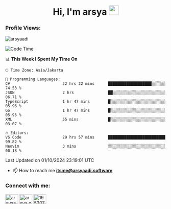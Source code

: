 <h1 align="center">Hi, I'm arsya 
  <img src="https://media.giphy.com/media/hvRJCLFzcasrR4ia7z/giphy.gif" width="30px"/>
</h1>

<p align="left"> <h3>Profile Views:</h3> <img src="https://komarev.com/ghpvc/?username=arsyaadi&label=Profile%20views&color=0e75b6&style=flat" alt="arsyaadi" /> </p>

<!--START_SECTION:waka-->
![Code Time](http://img.shields.io/badge/Code%20Time-3%2C289%20hrs%2040%20mins-blue)

📊 **This Week I Spent My Time On** 

```text
🕑︎ Time Zone: Asia/Jakarta

💬 Programming Languages: 
C#                       22 hrs 22 mins      ███████████████████░░░░░░   74.53 % 
JSON                     2 hrs               ██░░░░░░░░░░░░░░░░░░░░░░░   06.71 % 
TypeScript               1 hr 47 mins        █░░░░░░░░░░░░░░░░░░░░░░░░   05.96 % 
Go                       1 hr 47 mins        █░░░░░░░░░░░░░░░░░░░░░░░░   05.95 % 
XML                      55 mins             █░░░░░░░░░░░░░░░░░░░░░░░░   03.07 % 

🔥 Editors: 
VS Code                  29 hrs 57 mins      █████████████████████████   99.82 % 
Neovim                   3 mins              ░░░░░░░░░░░░░░░░░░░░░░░░░   00.18 % 
```


 Last Updated on 01/10/2024 23:19:01 UTC
<!--END_SECTION:waka-->

- 📫 How to reach me **itsme@arsyaadi.software**


<h3 align="left">Connect with me:</h3>
<p align="left">
<a href="https://linkedin.com/in/arsyaadi" target="blank"><img align="center" src="https://raw.githubusercontent.com/rahuldkjain/github-profile-readme-generator/master/src/images/icons/Social/linked-in-alt.svg" alt="arsyaadi" height="30" width="40" /></a>
<a href="https://fb.com/arsya.xkz" target="blank"><img align="center" src="https://raw.githubusercontent.com/rahuldkjain/github-profile-readme-generator/master/src/images/icons/Social/facebook.svg" alt="arsya.xkz" height="30" width="40" /></a>
<a href="https://stackoverflow.com/users/19520749" target="blank"><img align="center" src="https://raw.githubusercontent.com/rahuldkjain/github-profile-readme-generator/master/src/images/icons/Social/stack-overflow.svg" alt="19520749" height="30" width="40" /></a>
</p>
